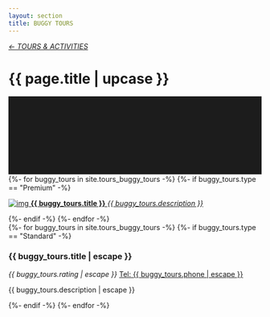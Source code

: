 ```yaml
---
layout: section
title: BUGGY TOURS
---
```

<div class="content-section">
    <em class="left-text"><a href="tours.html">&larr; TOURS &amp; ACTIVITIES</a></em>
    <h1 class="left-text" id="wide-tours">{{ page.title | upcase }}</h1>
    <svg xmlns="http://www.w3.org/2000/svg" viewBox="0 0 650 200">
		<rect width="650" height="200" style="fill:#1c1c1c"/>
	</svg>
</div>


<div class="content">
<div class="decoration"></div>
{%- for buggy_tours in site.tours_buggy_tours -%}
	{%- if buggy_tours.type == "Premium" -%}
	<a href="{{ buggy_tours.url | remove: '/' }}">
		<div class="container no-bottom">
			<p class="column-responsive half-bottom">
			<img src="assets/images/logo/{{ buggy_tours.logo }}.jpg" alt="img">
			<strong>{{ buggy_tours.title }}</strong>
			<em>{{ buggy_tours.description }}</em>
			<div class="clear"></div>
			</p>
		</div>
	</a>
	<div class="decoration"></div>
	{%- endif -%}
{%- endfor -%}

</div><!-- /Premium -->

<div class="content">
	<div class="clear"></div>
	<div class="decoration"></div>
	{%- for buggy_tours in site.tours_buggy_tours -%}
		{%- if buggy_tours.type == "Standard" -%}
		<div class="container">
			<h3>{{ buggy_tours.title | escape }}</h3>
			<em class="ratings">{{ buggy_tours.rating | escape }}</em>
			<a class="contact-call" href="tel:{{ buggy_tours.phone | escape }}">Tel: {{ buggy_tours.phone | escape }}</a>
			<p class="no-bottom">
			{{ buggy_tours.description | escape }}
			</p>
		</div>
		<div class="decoration"></div>
		{%- endif -%}
	{%- endfor -%}

</div><!-- /Standard -->